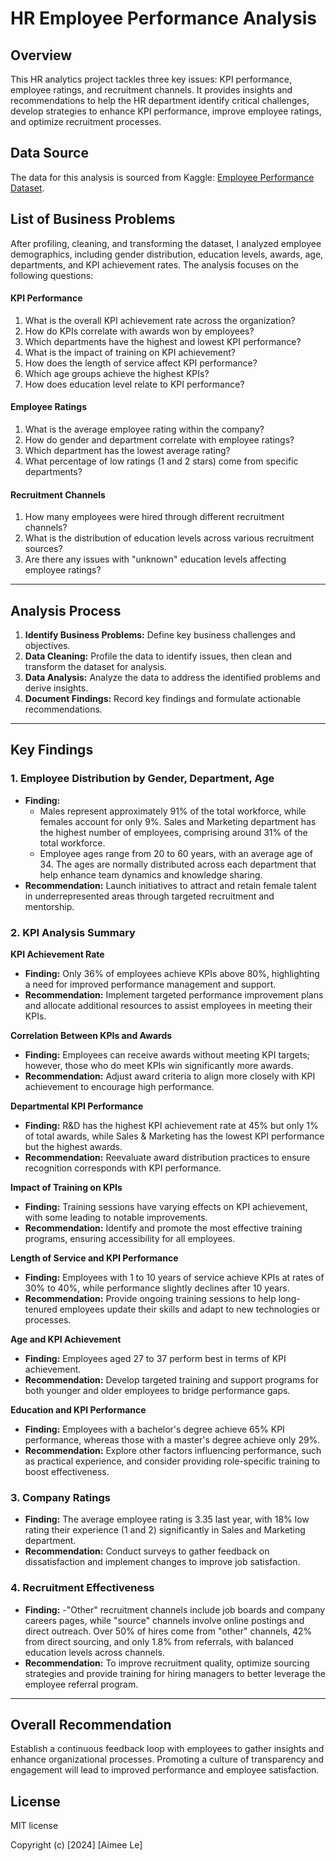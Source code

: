 # HR Employee Performance Analysis

## Overview

This HR analytics project tackles three key issues: KPI performance, employee ratings, and recruitment channels. It provides insights and recommendations to help the HR department identify critical challenges, develop strategies to enhance KPI performance, improve employee ratings, and optimize recruitment processes.

## Data Source

The data for this analysis is sourced from Kaggle: [Employee Performance Dataset](https://www.kaggle.com/datasets/sanjanchaudhari/employees-performance-for-hr-analytics).

## List of Business Problems

After profiling, cleaning, and transforming the dataset, I analyzed employee demographics, including gender distribution, education levels, awards, age, departments, and KPI achievement rates. The analysis focuses on the following questions:

#### KPI Performance
1. What is the overall KPI achievement rate across the organization?
2. How do KPIs correlate with awards won by employees?
3. Which departments have the highest and lowest KPI performance?
4. What is the impact of training on KPI achievement?
5. How does the length of service affect KPI performance?
6. Which age groups achieve the highest KPIs?
7. How does education level relate to KPI performance?

#### Employee Ratings
1. What is the average employee rating within the company?
2. How do gender and department correlate with employee ratings?
3. Which department has the lowest average rating?
4. What percentage of low ratings (1 and 2 stars) come from specific departments?

#### Recruitment Channels
1. How many employees were hired through different recruitment channels?
2. What is the distribution of education levels across various recruitment sources? 
3. Are there any issues with "unknown" education levels affecting employee ratings?

---

## Analysis Process

1. **Identify Business Problems:** Define key business challenges and objectives.
2. **Data Cleaning:** Profile the data to identify issues, then clean and transform the dataset for analysis.
3. **Data Analysis:** Analyze the data to address the identified problems and derive insights.
4. **Document Findings:** Record key findings and formulate actionable recommendations.

---

## Key Findings

### 1. Employee Distribution by Gender, Department, Age
   - **Finding:**
      - Males represent approximately 91% of the total workforce, while females account for only 9%. Sales and Marketing department has the highest number of employees, comprising around 31% of the total workforce.
      - Employee ages range from 20 to 60 years, with an average age of 34. The ages are normally distributed across each department that help enhance team dynamics and knowledge sharing.
   - **Recommendation:** Launch initiatives to attract and retain female talent in underrepresented areas through targeted recruitment and mentorship.

### 2. KPI Analysis Summary
**KPI Achievement Rate**
   - **Finding:** Only 36% of employees achieve KPIs above 80%, highlighting a need for improved performance management and support.
   - **Recommendation:** Implement targeted performance improvement plans and allocate additional resources to assist employees in meeting their KPIs.

**Correlation Between KPIs and Awards**
   - **Finding:** Employees can receive awards without meeting KPI targets; however, those who do meet KPIs win significantly more awards.
   - **Recommendation:** Adjust award criteria to align more closely with KPI achievement to encourage high performance.

**Departmental KPI Performance**
   - **Finding:** R&D has the highest KPI achievement rate at 45% but only 1% of total awards, while Sales & Marketing has the lowest KPI performance but the highest awards.
   - **Recommendation:** Reevaluate award distribution practices to ensure recognition corresponds with KPI performance.

**Impact of Training on KPIs**
   - **Finding:** Training sessions have varying effects on KPI achievement, with some leading to notable improvements.
   - **Recommendation:** Identify and promote the most effective training programs, ensuring accessibility for all employees.

**Length of Service and KPI Performance**
   - **Finding:** Employees with 1 to 10 years of service achieve KPIs at rates of 30% to 40%, while performance slightly declines after 10 years.
   - **Recommendation:** Provide ongoing training sessions to help long-tenured employees update their skills and adapt to new technologies or processes.

**Age and KPI Achievement**
   - **Finding:** Employees aged 27 to 37 perform best in terms of KPI achievement.
   - **Recommendation:** Develop targeted training and support programs for both younger and older employees to bridge performance gaps.

**Education and KPI Performance**
   - **Finding:** Employees with a bachelor's degree achieve 65% KPI performance, whereas those with a master's degree achieve only 29%.
   - **Recommendation:** Explore other factors influencing performance, such as practical experience, and consider providing role-specific training to boost effectiveness.

### 3. Company Ratings
   - **Finding:** The average employee rating is 3.35 last year, with 18% low rating their experience (1 and 2) significantly in Sales and Marketing department. 
   - **Recommendation:** Conduct surveys to gather feedback on dissatisfaction and implement changes to improve job satisfaction.

### 4. Recruitment Effectiveness
   - **Finding:**
      -"Other" recruitment channels include job boards and company careers pages, while "source" channels involve online postings and direct outreach. Over 50% of hires come from "other" channels, 42% from direct sourcing, and only 1.8% from referrals, with balanced education levels across channels.
   - **Recommendation:** To improve recruitment quality, optimize sourcing strategies and provide training for hiring managers to better leverage the employee referral program.

---

## Overall Recommendation

Establish a continuous feedback loop with employees to gather insights and enhance organizational processes. Promoting a culture of transparency and engagement will lead to improved performance and employee satisfaction.

## License

MIT license

Copyright (c) [2024] [Aimee Le]
